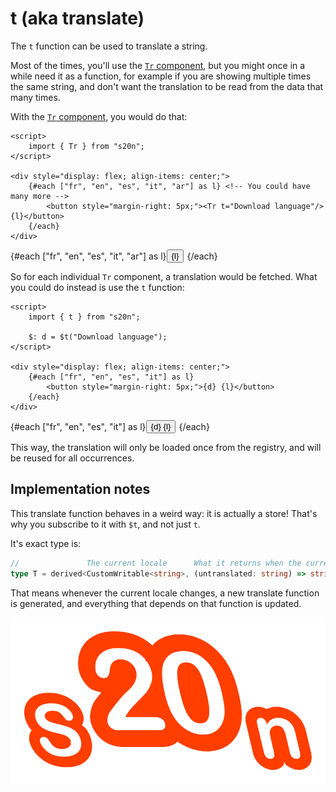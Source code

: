 <script>
    import { Tr, t } from "s20n";

    $: d = $t("Download language");
</script>

# t (aka translate)

The `t` function can be used to translate a string.

Most of the times, you'll use the [`Tr` component](../components/Tr),
but you might once in a while need it as a function,
for example if you are showing multiple times the same string,
and don't want the translation to be read from the data that many times.

With the [`Tr` component](../components/Tr), you would do that:

```svelte
<script>
    import { Tr } from "s20n";
</script>

<div style="display: flex; align-items: center;">
    {#each ["fr", "en", "es", "it", "ar"] as l} <!-- You could have many more -->
        <button style="margin-right: 5px;"><Tr t="Download language"/> {l}</button>
    {/each}
</div>
```

<div style="display: flex; align-items: center;">
    {#each ["fr", "en", "es", "it", "ar"] as l}
        <button style="margin-right: 5px;"><Tr t="Download language"/> {l}</button>
    {/each}
</div>

So for each individual `Tr` component, a translation would be fetched.
What you could do instead is use the `t` function:

```svelte
<script>
    import { t } from "s20n";

    $: d = $t("Download language");
</script>

<div style="display: flex; align-items: center;">
    {#each ["fr", "en", "es", "it"] as l}
        <button style="margin-right: 5px;">{d} {l}</button>
    {/each}
</div>
```

<div style="display: flex; align-items: center;">
    {#each ["fr", "en", "es", "it"] as l}
        <button style="margin-right: 5px;">{d} {l}</button>
    {/each}
</div>

This way, the translation will only be loaded once from the registry,
and will be reused for all occurrences.

## Implementation notes

This translate function behaves in a weird way: it is actually a store!
That's why you subscribe to it with `$t`, and not just `t`.

It's exact type is:

```typescript
//               The current locale      What it returns when the current locale changes
type T = derived<CustomWritable<string>, (untranslated: string) => string>;
```

That means whenever the current locale changes, a new translate function is generated,
and everything that depends on that function is updated.

![S20n Icon](./static/s20n.svg "S20n Icon")
